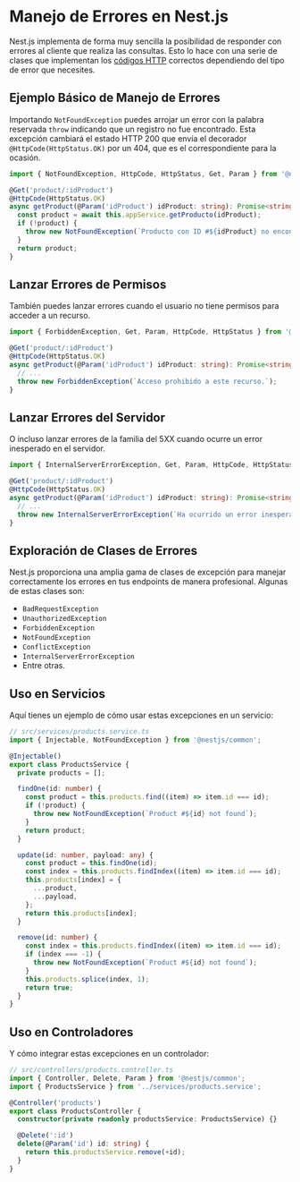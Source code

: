 #  Manejo de Errores en Nest.js

Nest.js implementa de forma muy sencilla la posibilidad de responder con errores al cliente que realiza las consultas. Esto lo hace con una serie de clases que implementan los [códigos HTTP](../../🌐%20ConceptosGenerales/Códigos%20de%20Estado%20HTTP.md) correctos dependiendo del tipo de error que necesites.

## Ejemplo Básico de Manejo de Errores

Importando `NotFoundException` puedes arrojar un error con la palabra reservada `throw` indicando que un registro no fue encontrado. Esta excepción cambiará el estado HTTP 200 que envía el decorador `@HttpCode(HttpStatus.OK)` por un 404, que es el correspondiente para la ocasión.

```typescript
import { NotFoundException, HttpCode, HttpStatus, Get, Param } from '@nestjs/common';

@Get('product/:idProduct')
@HttpCode(HttpStatus.OK)
async getProduct(@Param('idProduct') idProduct: string): Promise<string> {
  const product = await this.appService.getProducto(idProduct);
  if (!product) {
    throw new NotFoundException(`Producto con ID #${idProduct} no encontrado.`);
  }
  return product;
}
```

## Lanzar Errores de Permisos

También puedes lanzar errores cuando el usuario no tiene permisos para acceder a un recurso.

```typescript
import { ForbiddenException, Get, Param, HttpCode, HttpStatus } from '@nestjs/common';

@Get('product/:idProduct')
@HttpCode(HttpStatus.OK)
async getProduct(@Param('idProduct') idProduct: string): Promise<string> {
  // ...
  throw new ForbiddenException(`Acceso prohibido a este recurso.`);
}
```

## Lanzar Errores del Servidor

O incluso lanzar errores de la familia del 5XX cuando ocurre un error inesperado en el servidor.

```typescript
import { InternalServerErrorException, Get, Param, HttpCode, HttpStatus } from '@nestjs/common';

@Get('product/:idProduct')
@HttpCode(HttpStatus.OK)
async getProduct(@Param('idProduct') idProduct: string): Promise<string> {
  // ...
  throw new InternalServerErrorException(`Ha ocurrido un error inesperado.`);
}
```

## Exploración de Clases de Errores

Nest.js proporciona una amplia gama de clases de excepción para manejar correctamente los errores en tus endpoints de manera profesional. Algunas de estas clases son:
- `BadRequestException`
- `UnauthorizedException`
- `ForbiddenException`
- `NotFoundException`
- `ConflictException`
- `InternalServerErrorException`
- Entre otras.

## Uso en Servicios

Aquí tienes un ejemplo de cómo usar estas excepciones en un servicio:

```typescript
// src/services/products.service.ts
import { Injectable, NotFoundException } from '@nestjs/common';

@Injectable()
export class ProductsService {
  private products = [];

  findOne(id: number) {
    const product = this.products.find((item) => item.id === id);
    if (!product) {
      throw new NotFoundException(`Product #${id} not found`);
    }
    return product;
  }

  update(id: number, payload: any) {
    const product = this.findOne(id);
    const index = this.products.findIndex((item) => item.id === id);
    this.products[index] = {
      ...product,
      ...payload,
    };
    return this.products[index];
  }

  remove(id: number) {
    const index = this.products.findIndex((item) => item.id === id);
    if (index === -1) {
      throw new NotFoundException(`Product #${id} not found`);
    }
    this.products.splice(index, 1);
    return true;
  }
}
```

## Uso en Controladores

Y cómo integrar estas excepciones en un controlador:

```typescript
// src/controllers/products.controller.ts
import { Controller, Delete, Param } from '@nestjs/common';
import { ProductsService } from '../services/products.service';

@Controller('products')
export class ProductsController {
  constructor(private readonly productsService: ProductsService) {}

  @Delete(':id')
  delete(@Param('id') id: string) {
    return this.productsService.remove(+id);
  }
}
```
